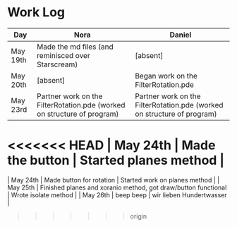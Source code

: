 # Work Log
| Day  | Nora | Daniel |
| ------------- | ------------- | ------------- |
| May 19th  | Made the md files (and reminisced over Starscream)  | [absent]  |
| May 20th  | [absent]  | Began work on the FilterRotation.pde  |
| May 23rd  | Partner work on the FilterRotation.pde (worked on structure of program)   | Partner work on the FilterRotation.pde (worked on structure of program)  |
<<<<<<< HEAD
| May 24th  | Made the button  | Started planes method  |
=======
| May 24th  | Made button for rotation   | Started work on planes method  |
| May 25th  | Finished planes and xoranio method, got draw/button functional   | Wrote isolate method  |
| May 26th  | beep beep   | wir lieben Hundertwasser  |
>>>>>>> origin
